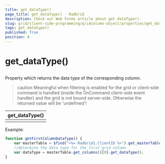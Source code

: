 ```yaml
---
title: get_dataType()
page_title: get_dataType() - RadGrid
description: Check our Web Forms article about get_dataType().
slug: grid/client-side-programming/gridcolumn-object/properties/get_datatype()
tags: get_datatype()
published: True
position: 0
---
```


# get_dataType()



## 

Property which returns the data type of the corresponding column.

>caution Meaningful when filtering is enabled for the grid or client-side command is handled (inside the OnCommand client-side event handler) and the grid is not bound server-side. Otherwise the returned value will be 'undefined'!
>



|  **get_dataType()**  |
| ------ |
||

Example:

````JavaScript
function getFirstColumnDataType() {
    var masterTable = $find("<%= RadGrid1.ClientID %>").get_masterTableView();
    //determine the data type for the first grid column
    var dataType = masterTable.get_columns()[0].get_dataType();
} 
````


